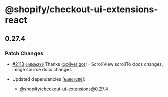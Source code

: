 # @shopify/checkout-ui-extensions-react

## 0.27.4

### Patch Changes

- [#2113](https://github.com/Shopify/ui-extensions/pull/2113) [`6a8de280`](https://github.com/Shopify/ui-extensions/commit/6a8de2802bfcb659f24a25adef3013824497e758) Thanks [@oliverigor](https://github.com/oliverigor)! - ScrollView scrollTo docs changes, image source docs changes

- Updated dependencies [[`6a8de280`](https://github.com/Shopify/ui-extensions/commit/6a8de2802bfcb659f24a25adef3013824497e758)]:
  - @shopify/checkout-ui-extensions@0.27.4
